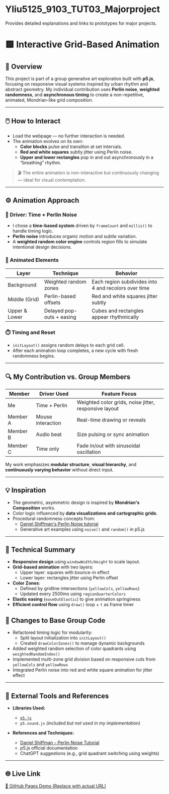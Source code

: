 # Yliu5125_9103_TUT03_Majorproject
Provides detailed explanations and links to prototypes for major projects.

# 🟨 Interactive Grid-Based Animation

## 🎯 Overview

This project is part of a group generative art exploration built with **p5.js**, focusing on responsive visual systems inspired by urban rhythm and abstract geometry. My individual contribution uses **Perlin noise**, **weighted randomness**, and **asynchronous timing** to create a non-repetitive, animated, Mondrian-like grid composition.

---

## 🖱️ How to Interact

- Load the webpage — no further interaction is needed.
- The animation evolves on its own:
  - **Color blocks** pulse and transition at set intervals.
  - **Red and white squares** subtly jitter using Perlin noise.
  - **Upper and lower rectangles** pop in and out asynchronously in a “breathing” rhythm.

> 🎬 The entire animation is non-interactive but continuously changing — ideal for visual contemplation.

---

## ⚙️ Animation Approach

### 🔧 Driver: **Time** + **Perlin Noise**

- I chose a **time-based system** driven by `frameCount` and `millis()` to handle timing logic.
- **Perlin noise** introduces organic motion and subtle variation.
- A **weighted random color engine** controls region fills to simulate intentional design decisions.

### 🎨 Animated Elements

| Layer           | Technique                 | Behavior                                  |
|----------------|---------------------------|-------------------------------------------|
| Background      | Weighted random zones     | Each region subdivides into 4 and recolors over time |
| Middle (Grid)   | Perlin-based offsets      | Red and white squares jitter subtly       |
| Upper & Lower   | Delayed pop-outs + easing | Cubes and rectangles appear rhythmically  |

### ⏱️ Timing and Reset

- `initLayout()` assigns random delays to each grid cell.
- After each animation loop completes, a new cycle with fresh randomness begins.

---

## 🔍 My Contribution vs. Group Members

| Member    | Driver Used       | Feature Focus               |
|-----------|-------------------|-----------------------------|
| Me        | Time + Perlin     | Weighted color grids, noise jitter, responsive layout |
| Member A  | Mouse interaction | Real-time drawing or reveals |
| Member B  | Audio beat        | Size pulsing or sync animation |
| Member C  | Time only         | Fade in/out with sinusoidal oscillation |

My work emphasizes **modular structure**, **visual hierarchy**, and **continuously varying behavior** without direct input.

---

## 💡 Inspiration

- The geometric, asymmetric design is inspired by **Mondrian's Composition** works.
- Color logic influenced by **data visualizations and cartographic grids**.
- Procedural randomness concepts from:
  - [Daniel Shiffman's Perlin Noise tutorial](https://www.youtube.com/watch?v=IKB1hWWedMk)
  - Generative art examples using `noise()` and `random()` in p5.js

---

## 🔧 Technical Summary

- **Responsive design** using `windowWidth/Height` to scale layout.
- **Grid-based animation** with two layers:
  - Upper layer: squares with bounce-in effect
  - Lower layer: rectangles jitter using Perlin offset
- **Color Zones**:
  - Defined by gridline intersections (`yellowCols`, `yellowRows`)
  - Updated every 2500ms using `regionQuarterColors`
- **Elastic easing** (`easeOutElastic`) to give animation springiness
- **Efficient control flow** using `draw()` loop + `t` as frame timer


## 🔄 Changes to Base Group Code

- Refactored timing logic for modularity:
  - Split layout initialization into `initLayout()`
  - Created `drawColorZones()` to manage dynamic backgrounds
- Added weighted random selection of color quadrants using `weightedRandomIndex()`
- Implemented multi-zone grid division based on responsive cuts from `yellowCols` and `yellowRows`
- Integrated Perlin noise into red and white square animation for jitter effect

---

## 🧰 External Tools and References

- **Libraries Used:**
  - [`p5.js`](https://p5js.org/)
  - `p5.sound.js` *(included but not used in my implementation)*

- **References and Techniques:**
  - [Daniel Shiffman – Perlin Noise Tutorial](https://www.youtube.com/watch?v=IKB1hWWedMk)
  - p5.js official documentation
  - ChatGPT suggestions (e.g., grid quadrant switching using weights)

---

## 🌐 Live Link

[🔗 GitHub Pages Demo (Replace with actual URL)](#)

